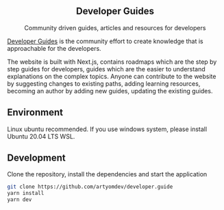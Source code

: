 <p align="center">
  <h2 align="center">Developer Guides</h2>
  <p align="center">Community driven guides, articles and resources for developers<p>
  <p align="center">
  </p>
</p>

[Developer Guides](https://developerguide.herokuapp.com) is the community effort to create knowledge that is approachable for the developers. 

The website is built with Next.js, contains roadmaps which are the step by step guides for developers, guides which are the easier to understand explanations on the complex topics. Anyone can contribute to the website by suggesting changes to existing paths, adding learning resources, becoming an author by adding new guides, updating the existing guides.

## Environment

Linux ubuntu recommended.
If you use windows system, please install Ubuntu 20.04 LTS WSL.

## Development

Clone the repository, install the dependencies and start the application

```bash
git clone https://github.com/artyomdev/developer.guide
yarn install
yarn dev
```


